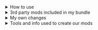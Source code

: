 <html>
<details> <!-- How to use -->
  <summary>How to use</summary>
  <ul>
    <li>Download this repo and add the files to "[...]\Steam\steamapps\common\ELDEN RING\Game"</li>
    <li>On Windows: start "[...]\ELDEN RING\Game\ModEngine-2.1.0.0-win64\launchmod_eldenring.bat"</li>
    <li>On Steam Deck: set launch options to<BR>
      <pre><code>
          echo "%command%" | sed 's/start_protected_game/eldenring/' | WINEDLLOVERRIDES="dinput8.dll=n,b" sh
        </code></pre>
    </li>
  </ul>
</details>
<details> <!-- 3rd party mods included in our bundle -->
  <summary>3rd party mods included in my bundle</summary>
  <ul>
    <li><a href="https://www.nexusmods.com/eldenring/mods/117">Elden Mod Loader</a></li>
    <li><a href="https://github.com/soulsmods/ModEngine2/releases">ModEngine2 for Windows</a></li>
    <li><a href="https://github.com/Cloudef/ModEngine2/releases">ModEngine2 for Proton</a></li>
    <li><a href="https://www.nexusmods.com/eldenring/mods/501">Faster Respawn</a></li>
    <li><a href="https://www.nexusmods.com/eldenring/mods/175">Remove black bars</a></li>
    <li><a href="https://www.nexusmods.com/eldenring/mods/216">Unlock the framerate</a></li>
    <li><a href="https://www.nexusmods.com/eldenring/mods/3091">Map for Goblins</a></li>
  </ul>
</details>
<details> <!-- My own changes -->
  <summary>My own changes</summary>
  <ul>
    <li>shopLineupParam.csv<BR>
      <pre><code>
          ID,Name,equipId,value,mtrlId,eventFlag_forStock,eventFlag_forRelease,sellQuantity,pad3,equipType,costType,pad1,setNum,value_Add,value_Magnification,iconId,nameMsgId,menuTitleMsgId,menuIconId,pad2,
          101882,[Twin Maiden Husks] Ancient Dragon Smithing
          Stone,10140,5000,-1,60280,0,-1,0,3,0,0,1,0,1,-1,-1,-1,-1,[0|0]
          101883,[Twin Maiden Husks] Somber Ancient Dragon Smithing
          Stone,10168,30000,-1,60280,0,-1,0,3,0,0,1,0,1,-1,-1,-1,-1,[0|0]
          101884,[Twin Maiden Husks] Larval Tear,8185,100,-1,60280,0,-1,0,3,0,0,1,0,1,-1,-1,-1,-1,[0|0]
          101885,[Twin Maiden Husks] Silver-Pickled Fowl Foot,1190,300,-1,60280,0,-1,0,3,0,0,1,0,1,-1,-1,-1,-1,[0|0]
          101886,[Twin Maiden Husks] Great Grave Glovewort,10909,10000,-1,60280,0,-1,0,3,0,0,1,0,1,-1,-1,-1,-1,[0|0]
          101887,[Twin Maiden Husks] Great Ghost Glovewort,10919,15000,-1,60280,0,-1,0,3,0,0,1,0,1,-1,-1,-1,-1,[0|0]
        </code></pre>
    </li>
  </ul>
</details>
<details> <!-- Tools and info used to create our mods -->
  <summary>Tools and info used to create our mods</summary>
  <ul>
    <li>.dll files go into "[...]\ELDEN RING\Game\mods" </li>
    <li>gamefile overwrites go into "[...]\ELDEN RING\Game\mod" (SteamDeck) and "[...]\ELDEN
      RING\Game\ModEngine-2.1.0.0-win64\mod" (Windows) </li>
    <li><a href="https://www.youtube.com/watch?v=8wSfX3cKN44">Elden Ring Mods on Steam Deck (Tutorial)o</a></li>
  </ul>
</details>